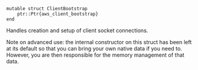 ```
mutable struct ClientBootstrap
    ptr::Ptr{aws_client_bootstrap}
end
```

Handles creation and setup of client socket connections.

Note on advanced use: the internal constructor on this struct has been left at its default so that you can bring your own native data if you need to. However, you are then responsible for the memory management of that data.
